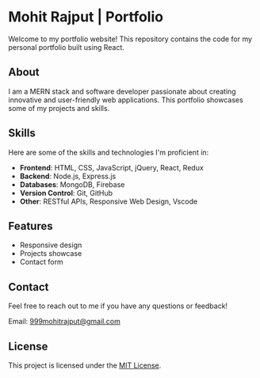 # Mohit Rajput | Portfolio

Welcome to my portfolio website! This repository contains the code for my personal portfolio built using React.

## About

I am a MERN stack and software developer passionate about creating innovative and user-friendly web applications. This portfolio showcases some of my projects and skills.

## Skills

Here are some of the skills and technologies I'm proficient in:

- **Frontend**: HTML, CSS, JavaScript, jQuery, React, Redux
- **Backend**: Node.js, Express.js
- **Databases**: MongoDB, Firebase
- **Version Control**: Git, GitHub
- **Other**: RESTful APIs, Responsive Web Design, Vscode

## Features

- Responsive design
- Projects showcase
- Contact form

## Contact

Feel free to reach out to me if you have any questions or feedback!

Email: [999mohitrajput@gmail.com](mailto:999mohitrajput@gmail.com)

## License

This project is licensed under the [MIT License](LICENSE).
